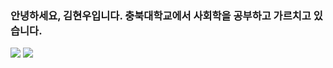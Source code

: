 ### 안녕하세요, 김현우입니다. 충북대학교에서 사회학을 공부하고 가르치고 있습니다.

<img src="https://img.shields.io/github/followers/AlpoxDev?style=social">    <a href="https://hits.seeyoufarm.com"><img src="https://hits.seeyoufarm.com/api/count/incr/badge.svg?url=https%3A%2F%2Fgithub.com%2Fhxk271&count_bg=%2379C83D&title_bg=%23555555&icon=&icon_color=%23E7E7E7&title=hits&edge_flat=false"/></a>
